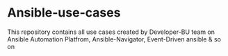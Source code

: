 # Ansible-use-cases
This repository contains all use cases created by Developer-BU team on Ansible Automation Platfrom, Ansible-Navigator, Event-Driven ansible &amp; so on
